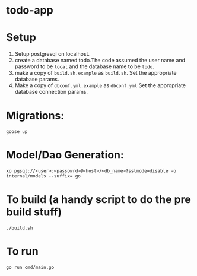 # todo-app

# Setup
1. Setup postgresql on localhost.  
2. create a database named todo.The code assumed the user name and password to be `local` and the database name to be `todo`.
3. make a copy of `build.sh.example` as `build.sh`. Set the appropriate database params.  
4. Make a copy of `dbconf.yml.example` as `dbconf.yml` Set the appropriate database connection params.  



# Migrations:  
`goose up`

# Model/Dao Generation:  
`xo pgsql://<user>:<passowrd>@<host>/<db_name>?sslmode=disable -o internal/models --suffix=.go`


# To build (a handy script to do the pre build stuff)  
`./build.sh`  

# To run  
`go run cmd/main.go`  
